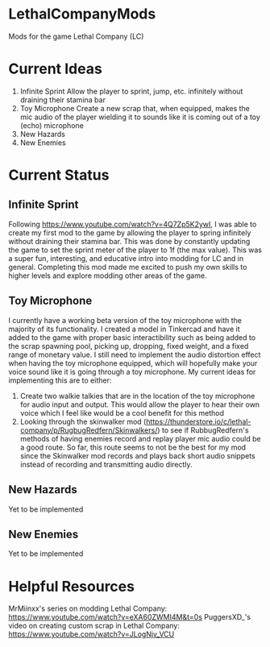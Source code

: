 # LethalCompanyMods
Mods for the game Lethal Company (LC)

# Current Ideas
1. Infinite Sprint
   Allow the player to sprint, jump, etc. infinitely without draining their stamina bar
3. Toy Microphone
   Create a new scrap that, when equipped, makes the mic audio of the player wielding it to sounds like it is coming out of a toy (echo) microphone
5. New Hazards
6. New Enemies

# Current Status
## Infinite Sprint
Following https://www.youtube.com/watch?v=4Q7Zp5K2ywI, I was able to create my first mod to the game by allowing the player to spring infinitely without draining their stamina bar. This was done by constantly updating the game to set the sprint meter of the player to 1f (the max value).
This was a super fun, interesting, and educative intro into modding for LC and in general. Completing this mod made me excited to push my own skills to higher levels and explore modding other areas of the game.
## Toy Microphone
I currently have a working beta version of the toy microphone with the majority of its functionality. I created a model in Tinkercad and have it added to the game with proper basic interactibility such as being added to the scrap spawning pool, picking up, dropping, fixed weight, and a fixed range of monetary value.
I still need to implement the audio distortion effect when having the toy microphone equipped, which will hopefully make your voice sound like it is going through a toy microphone.
My current ideas for implementing this are to either:
1. Create two walkie talkies that are in the location of the toy microphone for audio input and output. This would allow the player to hear their own voice which I feel like would be a cool benefit for this method
2. Looking through the skinwalker mod (https://thunderstore.io/c/lethal-company/p/RugbugRedfern/Skinwalkers/) to see if RubbugRedfern's methods of having enemies record and replay player mic audio could be a good route. So far, this route seems to not be the best for my mod since the Skinwalker mod records and plays back short audio snippets instead of recording and transmitting audio directly.
  
## New Hazards
Yet to be implemented

## New Enemies
Yet to be implemented


# Helpful Resources
MrMiinxx's series on modding Lethal Company: https://www.youtube.com/watch?v=eXA60ZWMI4M&t=0s
PuggersXD_'s video on creating custom scrap in Lethal Company: https://www.youtube.com/watch?v=JLogNjv_VCU
